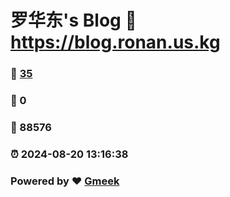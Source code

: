# 罗华东's Blog :link: https://blog.ronan.us.kg 
### :page_facing_up: [35](https://blog.ronan.us.kg/tag.html) 
### :speech_balloon: 0 
### :hibiscus: 88576 
### :alarm_clock: 2024-08-20 13:16:38 
### Powered by :heart: [Gmeek](https://github.com/Meekdai/Gmeek)

